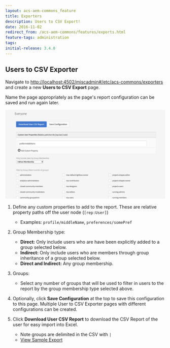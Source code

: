 ```yaml
---
layout: acs-aem-commons_feature
title: Exporters
description: Users to CSV Export!
date: 2016-11-02
redirect_from: /acs-aem-commons/features/exports.html
feature-tags: administration
tags: 
initial-release: 3.4.0
---
```


## Users to CSV Exporter

Navigate to [http://localhost:4502/miscadmin#/etc/acs-commons/exporters](http://localhost:4502/miscadmin#/etc/acs-commons/exporters) and create a new **Users to CSV Export** page.

Name the page appropriately as the page's report configuration can be saved and run again later.

![Users to CSV Export](images/users-to-csv.png)

1. Define any custom properties to add to the report. These are relative property paths off the user node (`[rep:User]`)
    * Examples: `profile/middleName`, `preferences/somePref`
2. Group Membership type:
    * **Direct:** Only include users who are have been explicitly added to a group selected below.
    * **Indirect:** Only include users who are members through group inheritance of a group selected below.
    * **Direct and Indirect:** Any group membership.
3. Groups:
    * Select any number of groups that will be used to filter in users to the report by the group membership type selected above.
    
4. Optionally, click **Save Configuration** at the top to save this configuration to this page. Multiple User to CSV Exporter pages with different configurations can be created.

5. Click **Download User CSV Report** to download the CSV Report of the user for easy import into Excel.
    * Note groups are delimited in the CSV with `|`
    * [View Sample Export](users.export.csv)

